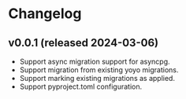 # Changelog

## v0.0.1 (released 2024-03-06)

* Support async migration support for asyncpg.
* Support migration from existing yoyo migrations.
* Support marking existing migrations as applied.
* Support pyproject.toml configuration.
